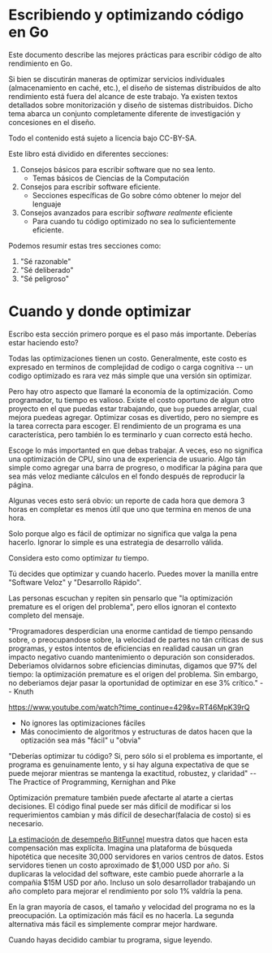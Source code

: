 # Escribiendo y optimizando código en Go

Este documento describe las mejores prácticas para escribir código de alto rendimiento en Go.

Si bien se discutirán maneras de optimizar servicios individuales (almacenamiento en caché, etc.), el diseño de sistemas distribuidos de alto rendimiento está fuera del alcance de este trabajo. Ya existen textos detallados sobre monitorización y diseño de sistemas distribuidos. Dicho tema abarca un conjunto completamente diferente de investigación y concesiones en el diseño.

Todo el contenido está sujeto a licencia bajo CC-BY-SA.

Este libro está dividido en diferentes secciones:

1. Consejos básicos para escribir software que no sea lento.
   * Temas básicos de Ciencias de la Computación
2. Consejos para escribir software eficiente.
   * Secciones específicas de Go sobre cómo obtener lo mejor del lenguaje
3. Consejos avanzados para escribir *software realmente* eficiente
   * Para cuando tu código optimizado no sea lo suficientemente eficiente.

Podemos resumir estas tres secciones como:

1. "Sé razonable"
2. "Sé deliberado"
3. "Sé peligroso"

# Cuando y donde optimizar

Escribo esta sección primero porque es el paso más importante. Deberías estar haciendo esto?

Todas las optimizaciones tienen un costo. Generalmente, este costo es expresado en terminos de complejidad de codigo o carga cognitiva -- un codigo optimizado es rara vez más simple que una versión sin optimizar.

Pero hay otro aspecto que llamaré la economía de la optimización. Como programador, tu tiempo es valioso. Existe el costo oportuno de algun otro proyecto en el que puedas estar trabajando, que `bug` puedes arreglar, cual mejora puedeas agregar. Optimizar cosas es divertido, pero no siempre es la tarea correcta para escoger. El rendimiento de un programa es una característica, pero también lo es terminarlo y cuan correcto está hecho.

Escoge lo más importanted en que debas trabajar. A veces, eso no significa una optimización de CPU, sino una de experiencia de usuario. Algo tán simple como agregar una barra de progreso, o modificar la página para que sea más veloz mediante cálculos en el fondo después de reproducir la página.

Algunas veces esto será obvio: un reporte de cada hora que demora 3 horas en completar es menos ùtil que uno que termina en menos de una hora.

Solo porque algo es fácil de optimizar no significa que valga la pena hacerlo. Ignorar lo simple es una estrategia de desarrollo válida.

Considera esto como optimizar *tu* tiempo.

Tú decides que optimizar y cuando hacerlo. Puedes mover la manilla entre "Software Veloz" y "Desarrollo Rápido".

Las personas escuchan y repiten sin pensarlo que "la optimización premature es el origen del problema", pero ellos ignoran el contexto completo del mensaje.

"Programadores desperdician una enorme cantidad de tiempo pensando sobre, o preocupandose sobre, la velocidad de partes no tán críticas de sus programas, y estos intentos de eficiencias en realidad causan un gran impacto negativo cuando mantenimiento o depuración son considerados. Deberiamos olvidarnos sobre eficiencias diminutas, digamos que 97% del tiempo: la optimización premature es el origen del problema. Sin embargo, no deberiamos dejar pasar la oportunidad de optimizar en ese 3% crítico." -- Knuth

https://www.youtube.com/watch?time_continue=429&v=RT46MpK39rQ

- No ignores las optimizaciones fáciles
- Más conocimiento de algoritmos y estructuras de datos hacen que la optización sea más "fácil" u "obvia"

"Deberías optimizar tu código? Si, pero sólo si el problema es importante, el programa es genuinamente lento, y si hay alguna expectativa de que se puede mejorar mientras se mantenga la exactitud, robustez, y claridad" -- The Practice of Programming, Kernighan and Pike

Optimización premature también puede afectarte al atarte a ciertas decisiones. El código final puede ser más difícil de modificar si los requerimientos cambian y más difícil de desechar(falacia de costo) si es necesario.

[La estimacioón de desempeño BitFunnel](http://bitfunnel.org/strangeloop) muestra datos que hacen esta compensación mas explícita. Imagina una plataforma de búsqueda hipotética que necesite 30,000 servidores en varios centros de datos. Estos servidores tienen un costo aproximado de $1,000 USD por año. Si duplicaras la velocidad del software, este cambio puede ahorrarle a la compañia $15M USD por año. Incluso un solo desarrollador trabajando un año completo para mejorar el rendimiento por solo 1% valdría la pena.

En la gran mayoría de casos, el tamaño y velocidad del programa no es la preocupación. La optimización más fácil es no hacerla. La segunda alternativa más fácil es simplemente comprar mejor hardware.

Cuando hayas decidido cambiar tu programa, sigue leyendo.